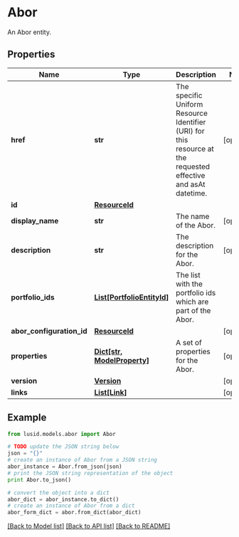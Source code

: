 # Abor

An Abor entity.

## Properties
Name | Type | Description | Notes
------------ | ------------- | ------------- | -------------
**href** | **str** | The specific Uniform Resource Identifier (URI) for this resource at the requested effective and asAt datetime. | [optional] 
**id** | [**ResourceId**](ResourceId.md) |  | 
**display_name** | **str** | The name of the Abor. | [optional] 
**description** | **str** | The description for the Abor. | [optional] 
**portfolio_ids** | [**List[PortfolioEntityId]**](PortfolioEntityId.md) | The list with the portfolio ids which are part of the Abor. | 
**abor_configuration_id** | [**ResourceId**](ResourceId.md) |  | [optional] 
**properties** | [**Dict[str, ModelProperty]**](ModelProperty.md) | A set of properties for the Abor. | [optional] 
**version** | [**Version**](Version.md) |  | [optional] 
**links** | [**List[Link]**](Link.md) |  | [optional] 

## Example

```python
from lusid.models.abor import Abor

# TODO update the JSON string below
json = "{}"
# create an instance of Abor from a JSON string
abor_instance = Abor.from_json(json)
# print the JSON string representation of the object
print Abor.to_json()

# convert the object into a dict
abor_dict = abor_instance.to_dict()
# create an instance of Abor from a dict
abor_form_dict = abor.from_dict(abor_dict)
```
[[Back to Model list]](../README.md#documentation-for-models) [[Back to API list]](../README.md#documentation-for-api-endpoints) [[Back to README]](../README.md)


